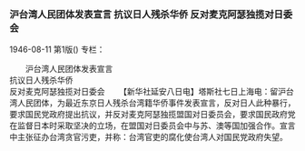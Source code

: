### 沪台湾人民团体发表宣言  抗议日人残杀华侨  反对麦克阿瑟独揽对日委会

1946-08-11
第1版()
专栏：

　　沪台湾人民团体发表宣言  
    抗议日人残杀华侨            
    反对麦克阿瑟独揽对日委会
　　【新华社延安八日电】塔斯社七日上海电：留沪台湾人民团体，为最近东京日人残杀台湾籍华侨事件发表宣言，反对日人此种暴行，要求国民党政府提出抗议，并反对麦克阿瑟独揽盟国对日委员会，要求国民政府党在监督日本时采取坚决的立场，在盟国对日委员会中与苏、澳等国加强合作。宣言中主张征办台湾贪官污吏，并称：台湾官吏的腐化使台湾人对国民党政府失望。
